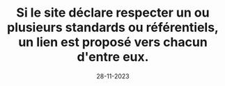 ---
N: '110'
Rubrique: Identification et contact
title: Si le site déclare respecter un ou plusieurs standards ou référentiels, un lien est proposé vers chacun d'entre eux.
detail: Si le livre numérique déclare respecter un ou plusieurs standards ou référentiels, un lien est proposé vers chacun d'entre eux.
categories: [" Identification et contact"]
agrege: O4110-E021
opquast: '4110'
indiceebook: '21'
description: "Règle n° 021"
weight:  021
actif: '1'
layout: data
date: 28-11-2023
---